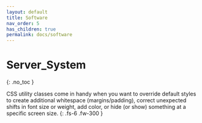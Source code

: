```yaml
---
layout: default
title: Software
nav_order: 5
has_children: true
permalink: docs/software
---
```


# Server_System
{: .no_toc }

CSS utility classes come in handy when you want to override default styles to create additional whitespace (margins/padding), correct unexpected shifts in font size or weight, add color, or hide (or show) something at a specific screen size.
{: .fs-6 .fw-300 }
